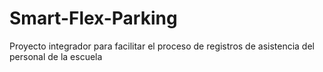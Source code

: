 # Smart-Flex-Parking
Proyecto integrador para facilitar el proceso de registros de asistencia del personal de la escuela
